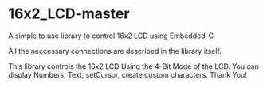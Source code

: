 # 16x2_LCD-master
A simple to use library to control 16x2 LCD using Embedded-C

All the neccessary connections are described in the library itself.

This library controls the 16x2 LCD Using the 4-Bit Mode of the LCD.
You can display Numbers, Text, setCursor, create custom characters.
Thank You!
